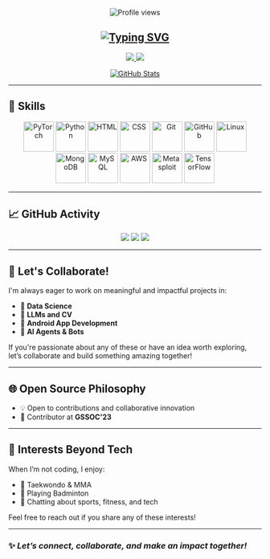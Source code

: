 <!-- Profile Visitor Counter -->
<p align="center">
  <img src="https://komarev.com/ghpvc/?username=itz-sayak&style=for-the-badge" alt="Profile views"/>
</p>

<!-- Animated Typing Header -->
<h2 align="center">
  <a href="https://github.com/itz-sayak">
    <img src="https://readme-typing-svg.demolab.com?font=Georgia&size=20&duration=2500&pause=100&center=true&multiline=true&width=600&height=80&lines=Sayak+Dutta;Computer+Engineer+@+IIT+Gandhinagar;AI+%7C+Computer+Vision+%7C+AI+Agents+%7C+Software+Development;GSSOC'23+Contributor" alt="Typing SVG"/>
  </a>
</h2>

<!-- Contact Badges -->
<p align="center">
  <a href="https://www.linkedin.com/in/sayak-dutta-007abcdefg/">
    <img src="https://img.shields.io/badge/LinkedIn-blue?style=flat-square&logo=linkedin">
  </a>
  <a href="mailto:b200122@nitsikkim.ac.in">
    <img src="https://img.shields.io/badge/Email-red?style=flat-square&logo=gmail&logoColor=white">
  </a>
</p>

<!-- GitHub Stats Card -->
<p align="center">
  <a href="https://github.com/itz-sayak">
    <img src="https://github-stats-alpha.vercel.app/api?username=itz-sayak&cc=22272e&tc=37BCF6&ic=fff&bc=0000" alt="GitHub Stats"/>
  </a>
</p>

---

## 🚀 Skills

<p align="center">
  <img src="https://pytorch.org/assets/images/pytorch-logo.png" width="60" alt="PyTorch"/>
  <img src="https://img.icons8.com/color/144/000000/python.png" width="60" alt="Python"/>
  <img src="https://img.icons8.com/color/144/000000/html-5.png" width="60" alt="HTML"/>
  <img src="https://img.icons8.com/color/144/000000/css3.png" width="60" alt="CSS"/>
  <img src="https://img.icons8.com/color/144/000000/git.png" width="60" alt="Git"/>
  <img src="https://img.icons8.com/color/144/000000/github.png" width="60" alt="GitHub"/>
  <img src="https://img.icons8.com/color/144/000000/linux.png" width="60" alt="Linux"/>
  <img src="https://img.icons8.com/color/144/000000/mongodb.png" width="60" alt="MongoDB"/>
  <img src="https://img.icons8.com/color/144/000000/mysql-logo.png" width="60" alt="MySQL"/>
  <img src="https://img.icons8.com/color/144/000000/amazon-web-services.png" width="60" alt="AWS"/>
  <img src="https://img.icons8.com/color/144/000000/metasploit.png" width="60" alt="Metasploit"/>
  <img src="https://img.icons8.com/color/144/000000/tensorflow.png" width="60" alt="TensorFlow"/>
</p>


---

## 📈 GitHub Activity

<p align="center">
  <img src="http://github-profile-summary-cards.vercel.app/api/cards/profile-details?username=itz-sayak&theme=dracula" />
  <img src="http://github-profile-summary-cards.vercel.app/api/cards/repos-per-language?username=itz-sayak&theme=dracula" />
  <img src="http://github-profile-summary-cards.vercel.app/api/cards/most-commit-language?username=itz-sayak&theme=dracula" />
</p>

---

## 🤝 Let's Collaborate!

I'm always eager to work on meaningful and impactful projects in:

- 🔬 **Data Science**
- 🧠 **LLMs and CV**
- 📱 **Android App Development**
- 🤖 **AI Agents & Bots**

If you're passionate about any of these or have an idea worth exploring, let’s collaborate and build something amazing together!

---

## 🌐 Open Source Philosophy

- 💡 Open to contributions and collaborative innovation
- 🌱 Contributor at **GSSOC'23**

---

## 🎯 Interests Beyond Tech

When I’m not coding, I enjoy:

- 🥋 Taekwondo & MMA
- 🏸 Playing Badminton
- 💬 Chatting about sports, fitness, and tech

Feel free to reach out if you share any of these interests!

---

### ✨ _Let’s connect, collaborate, and make an impact together!_

